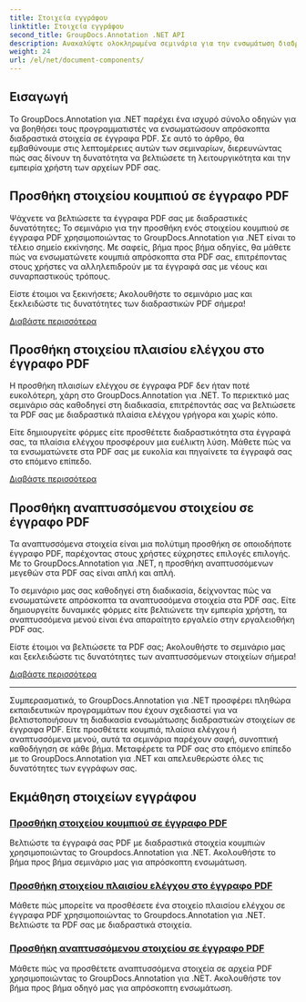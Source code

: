 ```yaml
---
title: Στοιχεία εγγράφου
linktitle: Στοιχεία εγγράφου
second_title: GroupDocs.Annotation .NET API
description: Ανακαλύψτε ολοκληρωμένα σεμινάρια για την ενσωμάτωση διαδραστικών στοιχείων όπως κουμπιά, πλαίσια ελέγχου και αναπτυσσόμενα μενού σε έγγραφα PDF χρησιμοποιώντας το GroupDocs.Annotation .NET.
weight: 24
url: /el/net/document-components/
---
```

## Εισαγωγή

Το GroupDocs.Annotation για .NET παρέχει ένα ισχυρό σύνολο οδηγών για να βοηθήσει τους προγραμματιστές να ενσωματώσουν απρόσκοπτα διαδραστικά στοιχεία σε έγγραφα PDF. Σε αυτό το άρθρο, θα εμβαθύνουμε στις λεπτομέρειες αυτών των σεμιναρίων, διερευνώντας πώς σας δίνουν τη δυνατότητα να βελτιώσετε τη λειτουργικότητα και την εμπειρία χρήστη των αρχείων PDF σας.

## Προσθήκη στοιχείου κουμπιού σε έγγραφο PDF

Ψάχνετε να βελτιώσετε τα έγγραφα PDF σας με διαδραστικές δυνατότητες; Το σεμινάριο για την προσθήκη ενός στοιχείου κουμπιού σε έγγραφα PDF χρησιμοποιώντας το GroupDocs.Annotation για .NET είναι το τέλειο σημείο εκκίνησης. Με σαφείς, βήμα προς βήμα οδηγίες, θα μάθετε πώς να ενσωματώνετε κουμπιά απρόσκοπτα στα PDF σας, επιτρέποντας στους χρήστες να αλληλεπιδρούν με τα έγγραφά σας με νέους και συναρπαστικούς τρόπους.

Είστε έτοιμοι να ξεκινήσετε; Ακολουθήστε το σεμινάριο μας και ξεκλειδώστε τις δυνατότητες των διαδραστικών PDF σήμερα!

[Διαβάστε περισσότερα](./add-button-component-to-pdf/)

## Προσθήκη στοιχείου πλαισίου ελέγχου στο έγγραφο PDF

Η προσθήκη πλαισίων ελέγχου σε έγγραφα PDF δεν ήταν ποτέ ευκολότερη, χάρη στο GroupDocs.Annotation για .NET. Το περιεκτικό μας σεμινάριο σάς καθοδηγεί στη διαδικασία, επιτρέποντάς σας να βελτιώσετε τα PDF σας με διαδραστικά πλαίσια ελέγχου γρήγορα και χωρίς κόπο.

Είτε δημιουργείτε φόρμες είτε προσθέτετε διαδραστικότητα στα έγγραφά σας, τα πλαίσια ελέγχου προσφέρουν μια ευέλικτη λύση. Μάθετε πώς να τα ενσωματώνετε στα PDF σας με ευκολία και πηγαίνετε τα έγγραφά σας στο επόμενο επίπεδο.

[Διαβάστε περισσότερα](./add-checkbox-component-to-pdf/)

## Προσθήκη αναπτυσσόμενου στοιχείου σε έγγραφο PDF

Τα αναπτυσσόμενα στοιχεία είναι μια πολύτιμη προσθήκη σε οποιοδήποτε έγγραφο PDF, παρέχοντας στους χρήστες εύχρηστες επιλογές επιλογής. Με το GroupDocs.Annotation για .NET, η προσθήκη αναπτυσσόμενων μεγεθών στα PDF σας είναι απλή και απλή.

Το σεμινάριο μας σας καθοδηγεί στη διαδικασία, δείχνοντας πώς να ενσωματώνετε απρόσκοπτα τα αναπτυσσόμενα στοιχεία στα PDF σας. Είτε δημιουργείτε δυναμικές φόρμες είτε βελτιώνετε την εμπειρία χρήστη, τα αναπτυσσόμενα μενού είναι ένα απαραίτητο εργαλείο στην εργαλειοθήκη PDF σας.

Είστε έτοιμοι να βελτιώσετε τα PDF σας; Ακολουθήστε το σεμινάριο μας και ξεκλειδώστε τις δυνατότητες των αναπτυσσόμενων στοιχείων σήμερα!

[Διαβάστε περισσότερα](./add-dropdown-component-to-pdf/)

---

Συμπερασματικά, το GroupDocs.Annotation για .NET προσφέρει πληθώρα εκπαιδευτικών προγραμμάτων που έχουν σχεδιαστεί για να βελτιστοποιήσουν τη διαδικασία ενσωμάτωσης διαδραστικών στοιχείων σε έγγραφα PDF. Είτε προσθέτετε κουμπιά, πλαίσια ελέγχου ή αναπτυσσόμενα μενού, αυτά τα σεμινάρια παρέχουν σαφή, συνοπτική καθοδήγηση σε κάθε βήμα. Μεταφέρετε τα PDF σας στο επόμενο επίπεδο με το GroupDocs.Annotation για .NET και απελευθερώστε όλες τις δυνατότητες των εγγράφων σας.
## Εκμάθηση στοιχείων εγγράφου
### [Προσθήκη στοιχείου κουμπιού σε έγγραφο PDF](./add-button-component-to-pdf/)
Βελτιώστε τα έγγραφά σας PDF με διαδραστικά στοιχεία κουμπιών χρησιμοποιώντας το Groupdocs.Annotation για .NET. Ακολουθήστε το βήμα προς βήμα σεμινάριο μας για απρόσκοπτη ενσωμάτωση.
### [Προσθήκη στοιχείου πλαισίου ελέγχου στο έγγραφο PDF](./add-checkbox-component-to-pdf/)
Μάθετε πώς μπορείτε να προσθέσετε ένα στοιχείο πλαισίου ελέγχου σε έγγραφα PDF χρησιμοποιώντας το Groupdocs.Annotation για .NET. Βελτιώστε τα PDF σας με διαδραστικά στοιχεία.
### [Προσθήκη αναπτυσσόμενου στοιχείου σε έγγραφο PDF](./add-dropdown-component-to-pdf/)
Μάθετε πώς να προσθέτετε αναπτυσσόμενα στοιχεία σε αρχεία PDF χρησιμοποιώντας το GroupDocs.Annotation για .NET. Ακολουθήστε τον βήμα προς βήμα οδηγό μας για απρόσκοπτη ενσωμάτωση.